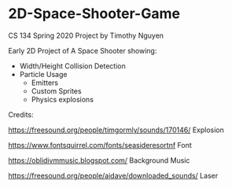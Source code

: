 # 2D-Space-Shooter-Game
CS 134 Spring 2020 Project by Timothy Nguyen

Early 2D Project of A Space Shooter showing:

- Width/Height Collision Detection
- Particle Usage
  - Emitters
  - Custom Sprites
  - Physics explosions
  
  
Credits: 

https://freesound.org/people/timgormly/sounds/170146/      Explosion
 
https://www.fontsquirrel.com/fonts/seasideresortnf         Font 
 
https://oblidivmmusic.blogspot.com/                        Background Music

https://freesound.org/people/aidave/downloaded_sounds/     Laser
  
  
